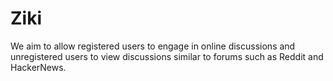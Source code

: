 # Ziki
We aim to allow registered users to engage in online discussions and unregistered users to view discussions similar to forums such as Reddit and HackerNews.
